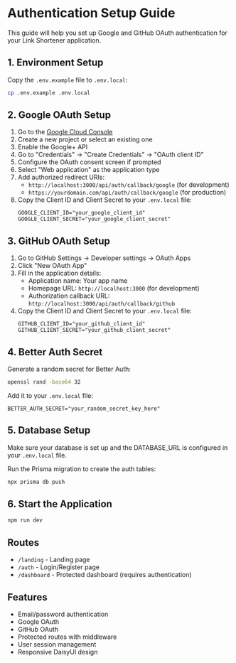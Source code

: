# Authentication Setup Guide

This guide will help you set up Google and GitHub OAuth authentication for your Link Shortener application.

## 1. Environment Setup

Copy the `.env.example` file to `.env.local`:

```bash
cp .env.example .env.local
```

## 2. Google OAuth Setup

1. Go to the [Google Cloud Console](https://console.cloud.google.com/)
2. Create a new project or select an existing one
3. Enable the Google+ API
4. Go to "Credentials" → "Create Credentials" → "OAuth client ID"
5. Configure the OAuth consent screen if prompted
6. Select "Web application" as the application type
7. Add authorized redirect URIs:
   - `http://localhost:3000/api/auth/callback/google` (for development)
   - `https://yourdomain.com/api/auth/callback/google` (for production)
8. Copy the Client ID and Client Secret to your `.env.local` file:
   ```
   GOOGLE_CLIENT_ID="your_google_client_id"
   GOOGLE_CLIENT_SECRET="your_google_client_secret"
   ```

## 3. GitHub OAuth Setup

1. Go to GitHub Settings → Developer settings → OAuth Apps
2. Click "New OAuth App"
3. Fill in the application details:
   - Application name: Your app name
   - Homepage URL: `http://localhost:3000` (for development)
   - Authorization callback URL: `http://localhost:3000/api/auth/callback/github`
4. Copy the Client ID and Client Secret to your `.env.local` file:
   ```
   GITHUB_CLIENT_ID="your_github_client_id"
   GITHUB_CLIENT_SECRET="your_github_client_secret"
   ```

## 4. Better Auth Secret

Generate a random secret for Better Auth:

```bash
openssl rand -base64 32
```

Add it to your `.env.local` file:
```
BETTER_AUTH_SECRET="your_random_secret_key_here"
```

## 5. Database Setup

Make sure your database is set up and the DATABASE_URL is configured in your `.env.local` file.

Run the Prisma migration to create the auth tables:

```bash
npx prisma db push
```

## 6. Start the Application

```bash
npm run dev
```

## Routes

- `/landing` - Landing page
- `/auth` - Login/Register page
- `/dashboard` - Protected dashboard (requires authentication)

## Features

- Email/password authentication
- Google OAuth
- GitHub OAuth
- Protected routes with middleware
- User session management
- Responsive DaisyUI design